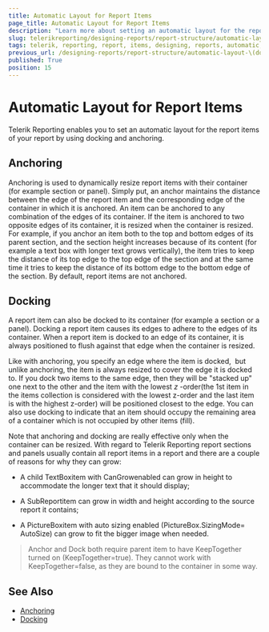 ```yaml
---
title: Automatic Layout for Report Items
page_title: Automatic Layout for Report Items
description: "Learn more about setting an automatic layout for the report items of your report by docking and anchoring when using Telerik Reporting."
slug: telerikreporting/designing-reports/report-structure/automatic-layout-(dock-and-anchor)
tags: telerik, reporting, report, items, designing, reports, automatic, layout, docking, anchoring
previous_url: /designing-reports/report-structure/automatic-layout-\(dock-and-anchor\), /report-items/automatic-layout-\(dock-and-anchor\)
published: True
position: 15
---
```


# Automatic Layout for Report Items

Telerik Reporting enables you to set an automatic layout for the report items of your report by using docking and anchoring.

## Anchoring

Anchoring is used to dynamically resize report items with their container (for example section or panel). Simply put, an anchor maintains the distance between the edge of the report item and the corresponding edge of the container in which it is anchored. An item can be anchored to any combination of the edges of its container. If the item is anchored to two opposite edges of its container, it is resized when the container is resized. For example, if you anchor an item both to the top and bottom edges of its parent section, and the section height increases because of its content (for example a text box with longer text grows vertically), the item tries to keep the distance of its top edge to the top edge of the section and at the same time it tries to keep the distance of its bottom edge to the bottom edge of the section. By default, report items are not anchored.

## Docking

A report item can also be docked to its container (for example a section or a panel). Docking a report item causes its edges to adhere to the edges of its container. When a report item is docked to an edge of its container, it is always positioned to flush against that edge when the container is resized.

Like with anchoring, you specify an edge where the item is docked,  but unlike anchoring, the item is always resized to cover the edge it is docked to. If you dock two items to the same edge, then they will be "stacked up" one next to the other and the item with the lowest *z* -order(the 1st item in the items collection is considered with the lowest z-order and the last item is with the highest z-order) will be positioned closest to the edge. You can also use docking to indicate that an item should occupy the remaining area of a container which is not occupied by other items (fill).

Note that anchoring and docking are really effective only when the container can be resized. With regard to Telerik Reporting report sections and panels usually contain all report items in a report and there are a couple of reasons for why they can grow:

* A child TextBoxitem with CanGrowenabled can grow in height to accommodate the longer text that it should display;

* A SubReportitem can grow in width and height according to the source report it contains;

* A PictureBoxitem with auto sizing enabled (PictureBox.SizingMode= AutoSize) can grow to fit the bigger image when needed.

> Anchor and Dock both require parent item to have KeepTogether turned on (KeepTogether=true). They cannot work with KeepTogether=false, as they are bound to the container in some way.


## See Also
 
* [Anchoring](/reporting/api/Telerik.Reporting.ReportItem#Telerik_Reporting_ReportItem_Anchoring)  
* [Docking](/reporting/api/Telerik.Reporting.ReportItem#Telerik_Reporting_ReportItem_Docking)

